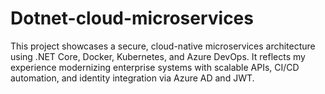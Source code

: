 # Dotnet-cloud-microservices
This project showcases a secure, cloud-native microservices architecture using .NET Core, Docker, Kubernetes, and Azure DevOps. It reflects my experience modernizing enterprise systems with scalable APIs, CI/CD automation, and identity integration via Azure AD and JWT.
